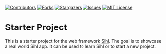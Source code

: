 [![Contributors][contributors-shield]][contributors-url]
[![Forks][forks-shield]][forks-url]
[![Stargazers][stars-shield]][stars-url]
[![Issues][issues-shield]][issues-url]
[![MIT License][license-shield]][license-url]

# Starter Project

This is a starter project for the web framework [Sihl](https://github.com/oxidizing/sihl). The goal is to showcase a real world Sihl app. It can be used to learn Sihl or to start a new project.

[contributors-shield]: https://img.shields.io/github/contributors/oxidizing/sihl-starter.svg?style=flat-square
[contributors-url]: https://github.com/oxidizing/sihl-starter/graphs/contributors
[forks-shield]: https://img.shields.io/github/forks/oxidizing/sihl-starter.svg?style=flat-square
[forks-url]: https://github.com/oxidizing/sihl-starter/network/members
[stars-shield]: https://img.shields.io/github/stars/oxidizing/sihl-starter.svg?style=flat-square
[stars-url]: https://github.com/oxidizing/sihl-starter/stargazers
[issues-shield]: https://img.shields.io/github/issues/oxidizing/sihl-starter.svg?style=flat-square
[issues-url]: https://github.com/oxidizing/sihl-starter/issues
[license-shield]: https://img.shields.io/github/license/oxidizing/sihl-starter.svg?style=flat-square
[license-url]: https://github.com/oxidizing/sihl-starter/blob/master/LICENSE.txt

